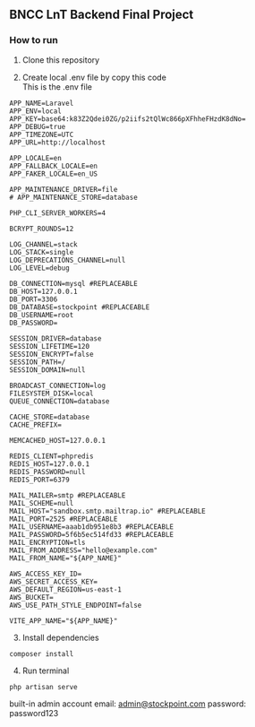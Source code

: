 ## BNCC LnT Backend Final Project

### How to run
1. Clone this repository

2. Create local .env file by copy this code<br />
This is the .env file
```
APP_NAME=Laravel
APP_ENV=local
APP_KEY=base64:k83Z2Qdei0ZG/p2iifs2tQlWc866pXFhheFHzdK8dNo=
APP_DEBUG=true
APP_TIMEZONE=UTC
APP_URL=http://localhost

APP_LOCALE=en
APP_FALLBACK_LOCALE=en
APP_FAKER_LOCALE=en_US

APP_MAINTENANCE_DRIVER=file
# APP_MAINTENANCE_STORE=database

PHP_CLI_SERVER_WORKERS=4

BCRYPT_ROUNDS=12

LOG_CHANNEL=stack
LOG_STACK=single
LOG_DEPRECATIONS_CHANNEL=null
LOG_LEVEL=debug

DB_CONNECTION=mysql #REPLACEABLE
DB_HOST=127.0.0.1
DB_PORT=3306
DB_DATABASE=stockpoint #REPLACEABLE
DB_USERNAME=root
DB_PASSWORD=

SESSION_DRIVER=database
SESSION_LIFETIME=120
SESSION_ENCRYPT=false
SESSION_PATH=/
SESSION_DOMAIN=null

BROADCAST_CONNECTION=log
FILESYSTEM_DISK=local
QUEUE_CONNECTION=database

CACHE_STORE=database
CACHE_PREFIX=

MEMCACHED_HOST=127.0.0.1

REDIS_CLIENT=phpredis
REDIS_HOST=127.0.0.1
REDIS_PASSWORD=null
REDIS_PORT=6379

MAIL_MAILER=smtp #REPLACEABLE
MAIL_SCHEME=null
MAIL_HOST="sandbox.smtp.mailtrap.io" #REPLACEABLE
MAIL_PORT=2525 #REPLACEABLE
MAIL_USERNAME=aaab1db951e8b3 #REPLACEABLE
MAIL_PASSWORD=5f6b5ec514fd33 #REPLACEABLE
MAIL_ENCRYPTION=tls
MAIL_FROM_ADDRESS="hello@example.com"
MAIL_FROM_NAME="${APP_NAME}"

AWS_ACCESS_KEY_ID=
AWS_SECRET_ACCESS_KEY=
AWS_DEFAULT_REGION=us-east-1
AWS_BUCKET=
AWS_USE_PATH_STYLE_ENDPOINT=false

VITE_APP_NAME="${APP_NAME}"
```

3. Install dependencies
```
composer install
```

4. Run terminal
```
php artisan serve
```

built-in admin account 
email: admin@stockpoint.com
password: password123
